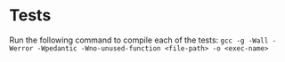 # Tests

Run the following command to compile each of the tests: `gcc -g -Wall -Werror -Wpedantic -Wno-unused-function <file-path> -o <exec-name>`
